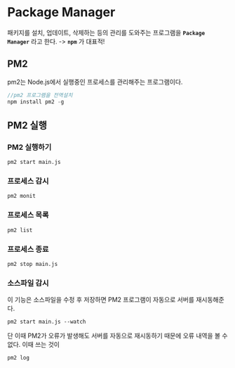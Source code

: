 # Package Manager
패키지를 설치, 업데이트, 삭제하는 등의 관리를 도와주는 프로그램을 **`Package Manager`** 라고 한다. ->  **`npm`** 가 대표적!

## PM2
pm2는 Node.js에서 실행중인 프로세스를 관리해주는 프로그램이다.

```js
//pm2 프로그램을 전역설치
npm install pm2 -g
```

## PM2 실행

### PM2 실행하기
```
pm2 start main.js
```

### 프로세스 감시
```
pm2 monit
```

### 프로세스 목록
```
pm2 list
```

### 프로세스 종료
```
pm2 stop main.js
```

### 소스파일 감시
이 기능은 소스파일을 수정 후 저장하면 PM2 프로그램이 자동으로 서버를 재시동해준다.
```
pm2 start main.js --watch
```

단 이때 PM2가 오류가 발생해도 서버를 자동으로 재시동하기 때문에 오류 내역을 볼 수 없다.
이때 쓰는 것이
```
pm2 log
```

